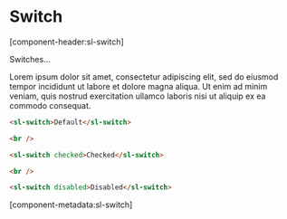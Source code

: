 # Switch

[component-header:sl-switch]

Switches...

Lorem ipsum dolor sit amet, consectetur adipiscing elit, sed do eiusmod tempor incididunt ut labore et dolore magna aliqua. Ut enim ad minim veniam, quis nostrud exercitation ullamco laboris nisi ut aliquip ex ea commodo consequat.

```html preview
<sl-switch>Default</sl-switch>

<br />

<sl-switch checked>Checked</sl-switch>

<br />

<sl-switch disabled>Disabled</sl-switch>
```

[component-metadata:sl-switch]
